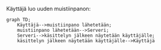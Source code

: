 Käyttäjä luo uuden muistiinpanon:

```mermaid
graph TD;
    Käyttäjä-->muistiinpano lähetetään;
    muistiinpano lähetetään-->Serveri;
    Serveri-->käsittelyn jälkeen näytetään käyttäjälle;
    käsittelyn jälkeen näytetään käyttäjälle-->Käyttäjä
```
